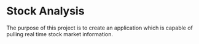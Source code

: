 # Stock Analysis
The purpose of this project is to create an application which is capable of pulling real time stock market information.  
